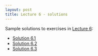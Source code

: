 ```yaml
---
layout: post
title: Lecture 6 - solutions
---
```


Sample solutions to exercises in [Lecture 6](http://nbviewer.ipython.org/url/raw.githubusercontent.com/ggorman/Introduction-to-stats-for-geoscientists/gh-pages/notebooks/Lecture-6.ipynb):

* [Solution 6.1](http://nbviewer.ipython.org/url/raw.githubusercontent.com/ggorman/Introduction-to-stats-for-geoscientists/gh-pages/notebooks/Solution-6.1.ipynb)
* [Solution 6.2](http://nbviewer.ipython.org/url/raw.githubusercontent.com/ggorman/Introduction-to-stats-for-geoscientists/gh-pages/notebooks/Solution-6.2.ipynb)
* [Solution 6.3](http://nbviewer.ipython.org/url/raw.githubusercontent.com/ggorman/Introduction-to-stats-for-geoscientists/gh-pages/notebooks/Solution-6.3.ipynb)
